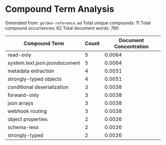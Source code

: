 # Compound Term Analysis

Generated from: `golden-reference.md`
Total unique compounds: 11
Total compound occurrences: 62
Total document words: 780

| Compound Term | Count | Document Concentration |
|---------------|-------|------------------------|
| read-only | 5 | 0.0064 |
| system.text.json.jsondocument | 5 | 0.0064 |
| metadata extraction | 4 | 0.0051 |
| strongly-typed objects | 4 | 0.0051 |
| conditional deserialization | 3 | 0.0038 |
| forward-only | 3 | 0.0038 |
| json arrays | 3 | 0.0038 |
| webhook routing | 3 | 0.0038 |
| object properties | 2 | 0.0026 |
| schema-less | 2 | 0.0026 |
| strongly-typed | 2 | 0.0026 |
